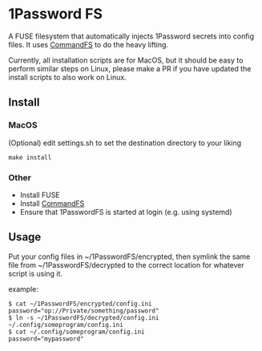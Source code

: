 # 1Password FS

A FUSE filesystem that automatically injects 1Password secrets into config files.
It uses [CommandFS] to do the heavy lifting.

Currently, all installation scripts are for MacOS, but it should be easy to perform similar steps on Linux, please make a PR if you have updated the install scripts to also work on Linux.

## Install

### MacOS

(Optional) edit settings.sh to set the destination directory to your liking

```
make install
```

### Other

- Install FUSE
- Install [CommandFS]
- Ensure that 1PasswordFS is started at login (e.g. using systemd)

## Usage

Put your config files in ~/1PasswordFS/encrypted, then symlink the same file from ~/1PasswordFS/decrypted to the correct location for whatever script is using it.

example:

```
$ cat ~/1PasswordFS/encrypted/config.ini
password="op://Private/something/password"
$ ln -s ~/1PasswordFS/decrypted/config.ini ~/.config/someprogram/config.ini
$ cat ~/.config/someprogram/config.ini
password="mypassword"
```

[CommandFS]: https://github.com/JJK96/CommandFS
